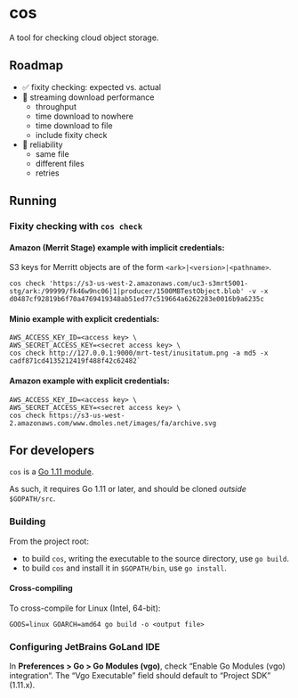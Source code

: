 # cos

A tool for checking cloud object storage.

## Roadmap

- ✅ fixity checking: expected vs. actual
- 🔲 streaming download performance
  - throughput
  - time download to nowhere 
  - time download to file
  - include fixity check
- 🔲 reliability
  - same file
  - different files
  - retries

## Running

### Fixity checking with `cos check`

#### Amazon (Merrit Stage) example with implicit credentials:

S3 keys for Merritt objects are of the form `<ark>|<version>|<pathname>`. 

`cos check 'https://s3-us-west-2.amazonaws.com/uc3-s3mrt5001-stg/ark:/99999/fk46w9nc06|1|producer/1500MBTestObject.blob' -v -x d0487cf92819b6f70a4769419348ab51ed77c519664a6262283e0016b9a6235c`

#### Minio example with explicit credentials:

```
AWS_ACCESS_KEY_ID=<access key> \
AWS_SECRET_ACCESS_KEY=<secret access key> \
cos check http://127.0.0.1:9000/mrt-test/inusitatum.png -a md5 -x cadf871cd4135212419f488f42c62482`
```

#### Amazon example with explicit credentials:

```
AWS_ACCESS_KEY_ID=<access key> \
AWS_SECRET_ACCESS_KEY=<secret access key> \
cos check https://s3-us-west-2.amazonaws.com/www.dmoles.net/images/fa/archive.svg
```



## For developers

`cos` is a [Go 1.11 module](https://github.com/golang/go/wiki/Modules). 

As such, it requires Go 1.11 or later, and should be cloned _outside_
`$GOPATH/src`.

### Building

From the project root:

- to build `cos`, writing the executable to the source directory, use `go build`.
- to build `cos` and install it in `$GOPATH/bin`, use `go install`.

#### Cross-compiling

To cross-compile for Linux (Intel, 64-bit):

```
GOOS=linux GOARCH=amd64 go build -o <output file>
```

### Configuring JetBrains GoLand IDE

In **Preferences > Go > Go Modules (vgo)**, check “Enable Go Modules (vgo)
integration“. The “Vgo Executable” field should default to “Project SDK”
(1.11.x).

